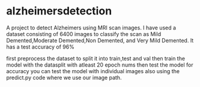 # alzheimersdetection

A project to detect Alzheimers using MRI scan images.
I have used a dataset consisting of 6400 images to classify the scan as Mild Demented,Moderate Demented,Non Demented, and Very Mild Demented.
It has a test accuracy of 96%

first preprocess the dataset to split it into train,test and val
then train the model with the datasplit with atleast 20 epoch nums
then test the model for accuracy
you can test the model with individual images also using the predict.py code where we use our image path.
